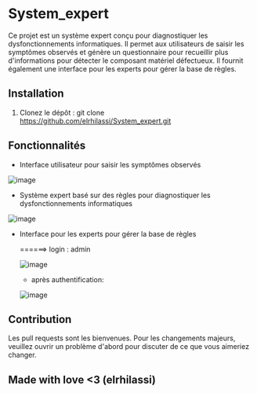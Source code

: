 # System_expert


Ce projet est un système expert conçu pour diagnostiquer les dysfonctionnements informatiques. Il permet aux utilisateurs de saisir les symptômes observés et génère un questionnaire pour recueillir plus d'informations pour détecter le composant matériel défectueux. Il fournit également une interface pour les experts pour gérer la base de règles.

## Installation

1. Clonez le dépôt : git clone https://github.com/elrhilassi/System_expert.git


## Fonctionnalités

- Interface utilisateur pour saisir les symptômes observés

![image](https://github.com/elrhilassi/System_expert/assets/54482236/b9f3d47d-9895-41ad-96c8-dadd77dd64b8)

  
- Système expert basé sur des règles pour diagnostiquer les dysfonctionnements informatiques

![image](https://github.com/elrhilassi/System_expert/assets/54482236/6455cdbb-c100-4750-9a36-11f62a88399c)

- Interface pour les experts pour gérer la base de règles

    ======>    login : admin
  
  ![image](https://github.com/elrhilassi/System_expert/assets/54482236/96864ce9-927a-4074-906e-27b27f2ca570)

    + après authentification:
      
  ![image](https://github.com/elrhilassi/System_expert/assets/54482236/c1e98899-8950-49be-bc5d-f6b5610f16e1)


## Contribution

Les pull requests sont les bienvenues. Pour les changements majeurs, veuillez ouvrir un problème d'abord pour discuter de ce que vous aimeriez changer.



## Made with love <3 (elrhilassi)
